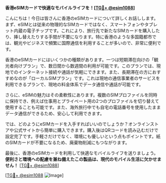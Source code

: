 **香港eSIMカードで快適なモバイルライフを！[[TG💪+ @esim1088](https://t.me/s/esim1088)]**

こんにちは！今日は皆さんに香港のeSIMカードについて詳しくお話しします。まず、eSIMとは従来の物理的なSIMカードではなく、スマートフォンやタブレット内蔵の電子チップです。これにより、旅行先で新たなSIMカードを購入したり、挿し替えたりする手間が不要になります。特に香港のような多国籍都市では、観光やビジネスで頻繁に国際通信を利用することが多いので、非常に便利です。

香港のeSIMカードにはいくつかの種類があります。一つは短期滞在向けの「観光者向けプラン」で、数日間から数週間の利用が可能です。このプランでは、現地でのインターネット接続や通話が気軽にできます。また、長期滞在の方におすすめなのが「ローカルSIMプラン」です。これは現地の通信事業者のサービスを利用できるプランで、現地の料金体系でデータ通信や通話が可能です。

さらに、eSIMの魅力はその柔軟性にあります。複数のSIMプロファイルを同時に保持でき、例えば仕事用とプライベート用の2つのプロファイルを切り替えて使用することも可能です。また、海外旅行中でも自宅の電話番号を使用したままデータ通信ができるため、安心して利用できます。

では、どのようにeSIMカードを入手すればいいのでしょうか？オンラインストアや公式サイトから簡単に購入できます。購入後はQRコードを読み込むだけで設定完了です。手軽さだけでなく、環境にも優しいという点もポイントです。紙のSIMカードが不要になるため、廃棄物削減にもつながります。

最後に、香港のeSIMカードを利用して快適なモバイルライフを送りましょう。**便利さと環境への配慮を兼ね備えたこの製品は、現代のモバイル生活に欠かせません！** [[TG💪+ @esim1088](https://t.me/s/esim1088)]

[[TG💪+ @esim1088](https://t.me/s/esim1088) ![Image](https://i.postimg.cc/Y0z9fWf4/image.png)]